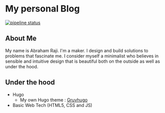 # My personal Blog
[![pipeline status](https://gitlab.com/avron/avron.gitlab.io/badges/master/pipeline.svg)](https://gitlab.com/avron/avron.gitlab.io/-/commits/master)

## About Me
My name is Abraham Raji. I'm a maker. I design and build solutions to problems that fascinate me. I consider myself a minimalist who believes in sensible and intuitive design that is beautiful both on the outside as well as under the hood.

## Under the hood
- Hugo
    - My own Hugo theme : [Gruvhugo](https://gitlab.com/avron/gruvhugo)
- Basic Web Tech (HTML5, CSS and JS)